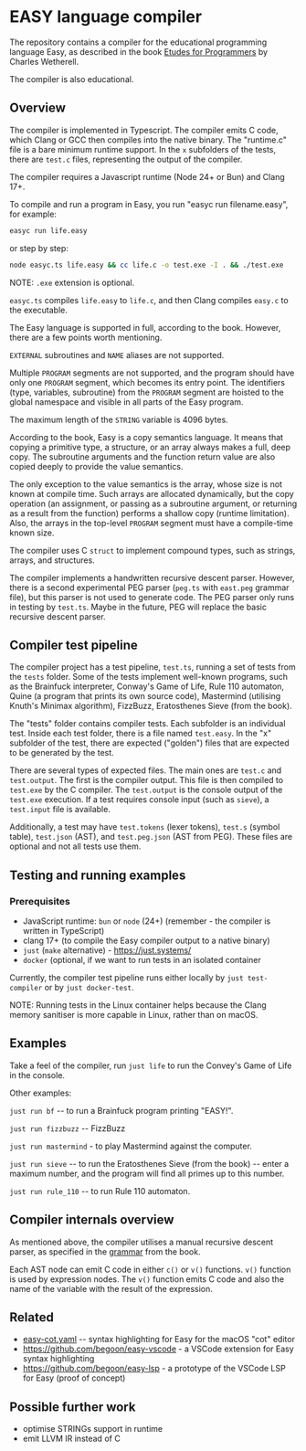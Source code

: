# EASY language compiler

The repository contains a compiler for the educational programming language Easy, as described in the book [Etudes for Programmers](https://dl.acm.org/doi/10.5555/1096892) by Charles Wetherell.

The compiler is also educational.

## Overview

The compiler is implemented in Typescript. The compiler emits C code, which Clang or GCC then compiles into the native binary. The "runtime.c" file is a bare minimum runtime support. In the `x` subfolders of the tests, there are `test.c` files, representing the output of the compiler.

The compiler requires a Javascript runtime (Node 24+ or Bun) and Clang 17+.

To compile and run a program in Easy, you run "easyc run filename.easy", for example:

```sh
easyc run life.easy
```

or step by step:

```sh
node easyc.ts life.easy && cc life.c -o test.exe -I . && ./test.exe
```

NOTE: `.exe` extension is optional.

`easyc.ts` compiles `life.easy` to `life.c`, and then Clang compiles `easy.c` to the executable.

The Easy language is supported in full, according to the book. However, there are a few points worth mentioning.

`EXTERNAL` subroutines and `NAME` aliases are not supported.

Multiple `PROGRAM` segments are not supported, and the program should have only one `PROGRAM` segment, which becomes its entry point. The identifiers (type, variables, subroutine) from the `PROGRAM` segment are hoisted to the global namespace and visible in all parts of the Easy program.

The maximum length of the `STRING` variable is 4096 bytes.

According to the book, Easy is a copy semantics language. It means that copying a primitive type, a structure, or an array always makes a full, deep copy. The subroutine arguments and the function return value are also copied deeply to provide the value semantics.

The only exception to the value semantics is the array, whose size is not known at compile time. Such arrays are allocated dynamically, but the copy operation (an assignment, or passing as a subroutine argument, or returning as a result from the function) performs a shallow copy (runtime limitation). Also, the arrays in the top-level `PROGRAM` segment must have a compile-time known size.

The compiler uses C `struct` to implement compound types, such as strings, arrays, and structures.

The compiler implements a handwritten recursive descent parser. However, there is a second experimental PEG parser (`peg.ts` with `east.peg` grammar file), but this parser is not used to generate code. The PEG parser only runs in testing by `test.ts`. Maybe in the future, PEG will replace the basic recursive descent parser.

## Compiler test pipeline

The compiler project has a test pipeline, `test.ts`, running a set of tests from the `tests` folder. Some of the tests implement well-known programs, such as the Brainfuck interpreter, Conway's Game of Life, Rule 110 automaton, Quine (a program that prints its own source code), Mastermind (utilising Knuth's Minimax algorithm), FizzBuzz, Eratosthenes Sieve (from the book).

The "tests" folder contains compiler tests. Each subfolder is an individual test. Inside each test folder, there is a file named `test.easy`. In the "x" subfolder of the test, there are expected ("golden") files that are expected to be generated by the test.

There are several types of expected files. The main ones are `test.c` and `test.output`. The first is the compiler output. This file is then compiled to `test.exe` by the C compiler. The `test.output` is the console output of the `test.exe` execution. If a test requires console input (such as `sieve`), a `test.input` file is available.

Additionally, a test may have `test.tokens` (lexer tokens), `test.s` (symbol table), `test.json` (AST), and `test.peg.json` (AST from PEG). These files are optional and not all tests use them.

## Testing and running examples

### Prerequisites

- JavaScript runtime: `bun` or `node` (24+) (remember - the compiler is written in TypeScript)
- clang 17+ (to compile the Easy compiler output to a native binary)
- `just` (`make` alternative) - https://just.systems/
- `docker` (optional, if we want to run tests in an isolated container

Currently, the compiler test pipeline runs either locally by `just test-compiler` or by `just docker-test`.

NOTE: Running tests in the Linux container helps because the Clang memory sanitiser is more capable in Linux, rather than on macOS.

## Examples

Take a feel of the compiler, run `just life` to run the Convey's Game of Life in the console.

Other examples:

`just run bf` -- to run a Brainfuck program printing "EASY!".

`just run fizzbuzz` -- FizzBuzz

`just run mastermind` - to play Mastermind against the computer.

`just run sieve` -- to run the Eratosthenes Sieve (from the book) -- enter a maximum number, and the program will find all primes up to this number.

`just run rule_110` -- to run Rule 110 automaton.

## Compiler internals overview

As mentioned above, the compiler utilises a manual recursive descent parser, as specified in the [grammar](GRAMMAR.md) from the book.

Each AST node can emit C code in either `c()` or `v()` functions. `v()` function is used by expression nodes. The `v()` function emits C code and also the name of the variable with the result of the expression.

## Related

- [easy-cot.yaml](easy-cot.yaml) -- syntax highlighting for Easy for the macOS "cot" editor
- <https://github.com/begoon/easy-vscode> - a VSCode extension for Easy syntax highlighting
- <https://github.com/begoon/easy-lsp> - a prototype of the VSCode LSP for Easy (proof of concept)

## Possible further work

- optimise STRINGs support in runtime
- emit LLVM IR instead of C
